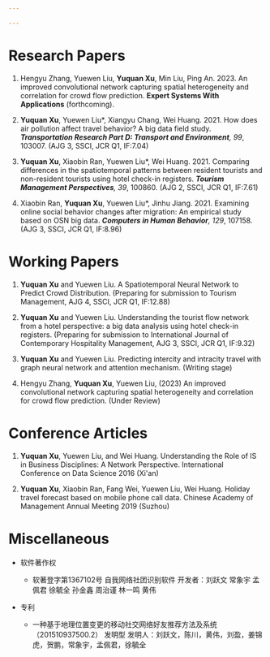 ```yaml
---

---
```


# Research Papers 

1. Hengyu Zhang, Yuewen Liu, **Yuquan Xu**, Min Liu, Ping An. 2023. An improved convolutional network capturing spatial heterogeneity and correlation for crowd flow prediction. **Expert Systems With Applications** (forthcoming).

2. **Yuquan Xu**, Yuewen Liu*, Xiangyu Chang, Wei Huang. 2021. How does air pollution affect travel behavior? A big data field study. _**Transportation Research Part D: Transport and Environment**, 99_, 103007. (AJG 3, SSCI, JCR Q1, IF:7.04)

 3. **Yuquan Xu**, Xiaobin Ran, Yuewen Liu*, Wei Huang. 2021. Comparing differences in the spatiotemporal patterns between resident tourists and non-resident tourists using hotel check-in registers. _**Tourism Management Perspectives**, 39_, 100860.  (AJG 2, SSCI, JCR Q1, IF:7.61)

 4. Xiaobin Ran, **Yuquan Xu**, Yuewen Liu*, Jinhu Jiang. 2021. Examining online social behavior changes after migration: An empirical study based on OSN big data. _**Computers in Human Behavior**, 129_, 107158. (AJG 3, SSCI, JCR Q1, IF:8.96)
 
 


# Working Papers

1. **Yuquan Xu** and Yuewen Liu. A Spatiotemporal Neural Network to Predict Crowd Distribution. (Preparing for submission to Tourism Management, AJG 4, SSCI, JCR Q1, IF:12.88)

2. **Yuquan Xu** and Yuewen Liu. Understanding the tourist flow network from a hotel perspective: a big data analysis using hotel check-in registers. (Preparing for submission to International Journal of Contemporary Hospitality Management, AJG 3, SSCI, JCR Q1, IF:9.32)

3. **Yuquan Xu** and Yuewen Liu. Predicting intercity and intracity travel with graph neural network and attention mechanism. (Writing stage)
 
4. Hengyu Zhang, **Yuquan Xu**, Yuewen Liu, (2023) An improved convolutional network capturing spatial heterogeneity and correlation for crowd flow prediction. (Under Review)


# Conference Articles

1. **Yuquan Xu**, Yuewen Liu, and Wei Huang. Understanding the Role of IS in Business Disciplines: A Network Perspective. International Conference on Data Science 2016 (Xi'an)

2. **Yuquan Xu**, Xiaobin Ran, Fang Wei, Yuewen Liu, Wei Huang. Holiday travel forecast based on mobile phone call data. Chinese Academy of Management Annual Meeting 2019 (Suzhou)


# Miscellaneous

- 软件著作权
  - 软著登字第1367102号     自我网络社团识别软件     开发者：刘跃文 常象宇 孟佩君 徐毓全 孙金鑫 周治谨 林一鸣 黄伟

- 专利
  - 一种基于地理位置变更的移动社交网络好友推荐方法及系统（201510937500.2）     发明型     发明人：刘跃文，陈川，黄伟，刘盈，姜锦虎，贺鹏，常象宇，孟佩君，徐毓全